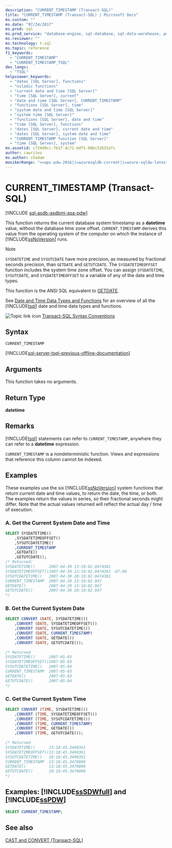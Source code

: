 ```yaml
---
description: "CURRENT_TIMESTAMP (Transact-SQL)"
title: "CURRENT_TIMESTAMP (Transact-SQL) | Microsoft Docs"
ms.custom: ""
ms.date: "07/24/2017"
ms.prod: sql
ms.prod_service: "database-engine, sql-database, sql-data-warehouse, pdw"
ms.reviewer: ""
ms.technology: t-sql
ms.topic: reference
f1_keywords: 
  - "CURRENT_TIMESTAMP"
  - "CURRENT_TIMESTAMP_TSQL"
dev_langs: 
  - "TSQL"
helpviewer_keywords: 
  - "dates [SQL Server], functions"
  - "niladic functions"
  - "current date and time [SQL Server]"
  - "time [SQL Server], current"
  - "date and time [SQL Server], CURRENT_TIMESTAMP"
  - "functions [SQL Server], time"
  - "system date and time [SQL Server]"
  - "system time [SQL Server]"
  - "functions [SQL Server], date and time"
  - "time [SQL Server], functions"
  - "dates [SQL Server], current date and time"
  - "dates [SQL Server], system date and time"
  - "CURRENT_TIMESTAMP function [SQL Server]"
  - "time [SQL Server], system"
ms.assetid: c724d9cc-7b1f-4c71-bdf5-08bc52b33afc
author: cawrites
ms.author: chadam
monikerRange: ">=aps-pdw-2016||=azuresqldb-current||=azure-sqldw-latest||>=sql-server-2016||>=sql-server-linux-2017||=azuresqldb-mi-current"
---
```

# CURRENT_TIMESTAMP (Transact-SQL)
[!INCLUDE [sql-asdb-asdbmi-asa-pdw](../../includes/applies-to-version/sql-asdb-asdbmi-asa-pdw.md)]

This function returns the current database system timestamp as a **datetime** value, without the database time zone offset. `CURRENT_TIMESTAMP` derives this value from the operating system of the computer on which the instance of [!INCLUDE[ssNoVersion](../../includes/ssnoversion-md.md)] runs.
  
> [!NOTE]  
>  `SYSDATETIME` and `SYSUTCDATE` have more precision, as measured by fractional seconds precision, than `GETDATE` and `GETUTCDATE`. The `SYSDATETIMEOFFSET` function includes the system time zone offset. You can assign `SYSDATETIME`, `SYSUTCDATE`, and `SYSDATETIMEOFFSET` to a variable of any of the date and time types.  
  
This function is the ANSI SQL equivalent to [GETDATE](../../t-sql/functions/getdate-transact-sql.md).
  
See [Date and Time Data Types and Functions](../../t-sql/functions/date-and-time-data-types-and-functions-transact-sql.md) for an overview of all the [!INCLUDE[tsql](../../includes/tsql-md.md)] date and time data types and functions.
  
![Topic link icon](../../database-engine/configure-windows/media/topic-link.gif "Topic link icon") [Transact-SQL Syntax Conventions](../../t-sql/language-elements/transact-sql-syntax-conventions-transact-sql.md)
  
## Syntax  
  
```syntaxsql
CURRENT_TIMESTAMP  
```  
  
[!INCLUDE[sql-server-tsql-previous-offline-documentation](../../includes/sql-server-tsql-previous-offline-documentation.md)]

## Arguments
This function takes no arguments.
  
## Return Type  
**datetime**
  
## Remarks  
[!INCLUDE[tsql](../../includes/tsql-md.md)] statements can refer to `CURRENT_TIMESTAMP`, anywhere they can refer to a **datetime** expression.
  
`CURRENT_TIMESTAMP` is a nondeterministic function. Views and expressions that reference this column cannot be indexed.
  
## Examples  
These examples use the six [!INCLUDE[ssNoVersion](../../includes/ssnoversion-md.md)] system functions that return current date and time values, to return the date, the time, or both. The examples return the values in series, so their fractional seconds might differ. Note that the actual values returned will reflect the actual day / time of execution.
  
### A. Get the Current System Date and Time  
  
```sql
SELECT SYSDATETIME()  
    ,SYSDATETIMEOFFSET()  
    ,SYSUTCDATETIME()  
    ,CURRENT_TIMESTAMP  
    ,GETDATE()  
    ,GETUTCDATE();  
/* Returned:  
SYSDATETIME()      2007-04-30 13:10:02.0474381  
SYSDATETIMEOFFSET()2007-04-30 13:10:02.0474381 -07:00  
SYSUTCDATETIME()   2007-04-30 20:10:02.0474381  
CURRENT_TIMESTAMP  2007-04-30 13:10:02.047  
GETDATE()          2007-04-30 13:10:02.047  
GETUTCDATE()       2007-04-30 20:10:02.047  
*/
```  
  
### B. Get the Current System Date  
  
```sql
SELECT CONVERT (DATE, SYSDATETIME())  
    ,CONVERT (DATE, SYSDATETIMEOFFSET())  
    ,CONVERT (DATE, SYSUTCDATETIME())  
    ,CONVERT (DATE, CURRENT_TIMESTAMP)  
    ,CONVERT (DATE, GETDATE())  
    ,CONVERT (DATE, GETUTCDATE());  
  
/* Returned   
SYSDATETIME()      2007-05-03  
SYSDATETIMEOFFSET()2007-05-03  
SYSUTCDATETIME()   2007-05-04  
CURRENT_TIMESTAMP  2007-05-03  
GETDATE()          2007-05-03  
GETUTCDATE()       2007-05-04  
*/  
```  
  
### C. Get the Current System Time  
  
```sql
SELECT CONVERT (TIME, SYSDATETIME())  
    ,CONVERT (TIME, SYSDATETIMEOFFSET())  
    ,CONVERT (TIME, SYSUTCDATETIME())  
    ,CONVERT (TIME, CURRENT_TIMESTAMP)  
    ,CONVERT (TIME, GETDATE())  
    ,CONVERT (TIME, GETUTCDATE());  
  
/* Returned  
SYSDATETIME()      13:18:45.3490361  
SYSDATETIMEOFFSET()13:18:45.3490361  
SYSUTCDATETIME()   20:18:45.3490361  
CURRENT_TIMESTAMP  13:18:45.3470000  
GETDATE()          13:18:45.3470000  
GETUTCDATE()       20:18:45.3470000  
*/  
```  
  
## Examples: [!INCLUDE[ssSDWfull](../../includes/sssdwfull-md.md)] and [!INCLUDE[ssPDW](../../includes/sspdw-md.md)]  
  
```sql
SELECT CURRENT_TIMESTAMP;  
```  
  
## See also
[CAST and CONVERT &#40;Transact-SQL&#41;](../../t-sql/functions/cast-and-convert-transact-sql.md)
  
  

